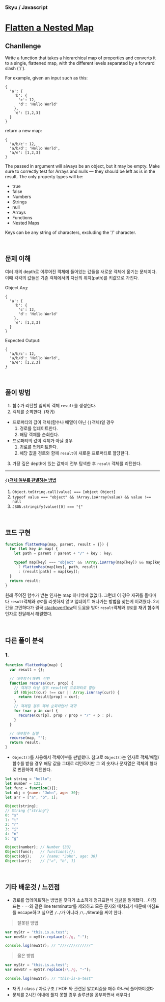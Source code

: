 ### 5kyu / Javascript

# [Flatten a Nested Map](https://www.codewars.com/kata/52859abdf8fc1b12e0000141)

## Chanllenge

Write a function that takes a hierarchical map of properties and converts it to a single, flattened map, with the different levels separated by a forward slash ('/').

For example, given an input such as this:

```
{
  'a': {
    'b': {
      'c': 12,
      'd': 'Hello World'
    },
    'e': [1,2,3]
  }
}
```

return a new map:

```
{
  'a/b/c': 12,
  'a/b/d': 'Hello World',
  'a/e': [1,2,3]
}
```

The passed in argument will always be an object, but it may be empty. Make sure to correctly test for Arrays and nulls — they should be left as is in the result. The only property types will be:

- true
- false
- Numbers
- Strings
- null
- Arrays
- Functions
- Nested Maps

Keys can be any string of characters, excluding the '/' character.

<br />

## 문제 이해

여러 개의 depth로 이루어진 객체에 들어있는 값들을 새로운 객체에 옮기는 문제이다. 이때 각각의 값들은 기존 객체에서의 자신의 위치(path)를 키값으로 가진다.

Object Arg:

```
{
  'a': {
    'b': {
      'c': 12,
      'd': 'Hello World'
    },
    'e': [1,2,3]
  }
}
```

Expected Output:

```
{
  'a/b/c': 12,
  'a/b/d': 'Hello World',
  'a/e': [1,2,3]
}
```

<br />

## 풀이 방법

1. 함수가 리턴할 임의의 객체 `result`를 생성한다.
2. 객체를 순회한다. (재귀)

- 프로퍼티의 값이 객체(함수나 배열이 아닌 `{}`객체)일 경우
  1. 경로를 업데이트한다.
  2. 해당 객체를 순회한다.
- 프로퍼티의 값이 객체가 아닐 경우
  1. 경로를 업데이트한다.
  2. 해당 값을 경로와 함께 `result`에 새로운 프로퍼티로 할당한다.

3. 가장 깊은 depth에 있는 값까지 전부 탐색한 후 `result` 객체를 리턴한다.

---

#### [`{}`객체 여부를 판별하는 방법](https://stackoverflow.com/questions/8511281/check-if-a-value-is-an-object-in-javascript)

1. `Object.toString.call(value) === [object Object]`
2. `typeof value === "object" && !Array.isArray(value) && value !== null`
3. `JSON.stringify(value)[0] === "{"`

<br />

## 코드 구현

```javascript
function flattenMap(map, parent, result = {}) {
  for (let key in map) {
    let path = parent ? parent + "/" + key : key;

    typeof map[key] === "object" && !Array.isArray(map[key]) && map[key] !== null
      ? flattenMap(map[key], path, result)
      : (result[path] = map[key]);
  }
  return result;
}
```

원래 주어진 함수가 받는 인자는 map 하나밖에 없없다. 그런데 이 경우 재귀를 돌때마다 `result`객체와 `경로`를 리셋하지 않고 업데이트 해나가는 방법을 찾는게 어려웠다. 2시간을 고민하다가 결국 [stackoverflow](https://stackoverflow.com/questions/44134212/best-way-to-flatten-js-object-keys-and-values-to-a-single-depth-array)의 도움을 받아 `result`객체와 `경로`를 재귀 함수의 인자로 전달해서 해결했다.

<br />

## 다른 풀이 분석

### 1.

```javascript
function flattenMap(map) {
  var result = {};

  // 내부함수(재귀) 선언
  function recurse(cur, prop) {
    // 객체가 아닐 경우 result에 프로퍼티로 할당
    if (Object(cur) !== cur || Array.isArray(cur)) {
      return (result[prop] = cur);
    }
    // 객체일 경우 객체 순회하면서 재귀
    for (var p in cur) {
      recurse(cur[p], prop ? prop + "/" + p : p);
    }
  }

  // 내부함수 실행
  recurse(map, "");
  return result;
}
```

- `Object()`를 사용해서 객체여부를 판별했다.
  참고로 `Object()`는 인자로 객체/배열/함수를 받을 경우 해당 값을 그대로 리턴하지만 그 외 숫자나 문자열은 객체의 형태로 변환하여 리턴한다.

```javascript
let string = "hello";
let number = 123;
let func = function(){};
let obj = {name: "John", age: 30};
let arr = ["a", "b", 1];

Object(string);
// String {"string"}
0: "s"
1: "t"
2: "r"
3: "i"
4: "n"
5: "g"

Object(number); // Number {33}
Object(func);   // function(){};
Object(obj);    // {name: "John", age: 30}
Object(arr);    // ["a", "b", 1]
```

<br />

## 기타 배운것 / 느낀점

- 경로를 업데이트하는 방법을 찾다가 소소하게 정규표현식 [개념](https://stackoverflow.com/questions/10610402/javascript-replace-all-commas-in-a-string)을 알게됐다.
  `.`마침표는 `-` `--`와 같은 line terminator를 제외하고 모든 문자와 매치되기 때문에 마침표를 escape하고 싶으면 `/./`가 아니라 `/\./`literal을 써야 한다.

> 잘못된 방법

```javascript
var myStr = "this.is.a.test";
var newStr = myStr.replace(/./g, "-");

console.log(newStr); // "//////////////"
```

> 옳은 방법

```javascript
var myStr = "this.is.a.test";
var newStr = myStr.replace(/\./g, "-");

console.log(newStr); // "this-is-a-test"
```

- 재귀 / class / 자료구조 / HOF 와 관련된 알고리즘을 매주 하나씩 풀어봐야겠다
- 문제를 2시간 이내에 풀지 못할 경우 솔루션을 공부하면서 배우자:)

